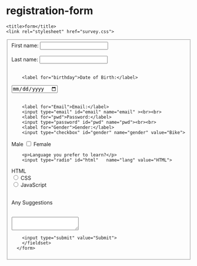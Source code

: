 # registration-form
<!DOCTYPE html>
<html lang="en">
<head>
    <meta charset="UTF-8">
    <meta name="viewport" content="width=device-width, initial-scale=1.0">
   
    <title>form</title> 
    <link rel="stylesheet" href="survey.css">
</head>
<body>
    <form>
        <fieldset>
        <label for="fname">First name:</label>
        <input type="text" id="fname" name="fname" ><br><br>
        <label for="lname">Last name:</label>
        <input type="text" id="lname" name="lname" ><br><br>

        <label for="birthday">Date of Birth:</label>
<input type="date" id="birthday" name="birthday"><br><br>

        <label for="Email">Email:</label>
        <input type="email" id="email" name="email" ><br><br>
        <label for="pwd">Password:</label>
        <input type="password" id="pwd" name="pwd"><br><br>
        <label for="Gender">Gender:</label>
        <input type="checkbox" id="gender" name="gender" value="Bike">
  <label for="Gender"> Male</label>
  <input type="checkbox" id="vehicle2" name="gender" value="Car">
  <label for="gender"> Female</label>

        <p>Language you prefer to learn?</p>
        <input type="radio" id="html"   name="lang" value="HTML">
  <label for="html">HTML</label><br>
  <input type="radio" id="css" name="lang" value="CSS">
  <label for="css">CSS</label><br>
  <input type="radio" id="javascript"  name="lang" value="JavaScript">
  <label for="javascript">JavaScript</label><br><br>
  <p> Any Suggestions </p><br>


  <textarea name="comment" form="user" ></textarea><br>


        
        <input type="submit" value="Submit">
        </fieldset>
      </form>
</body>
</html>

